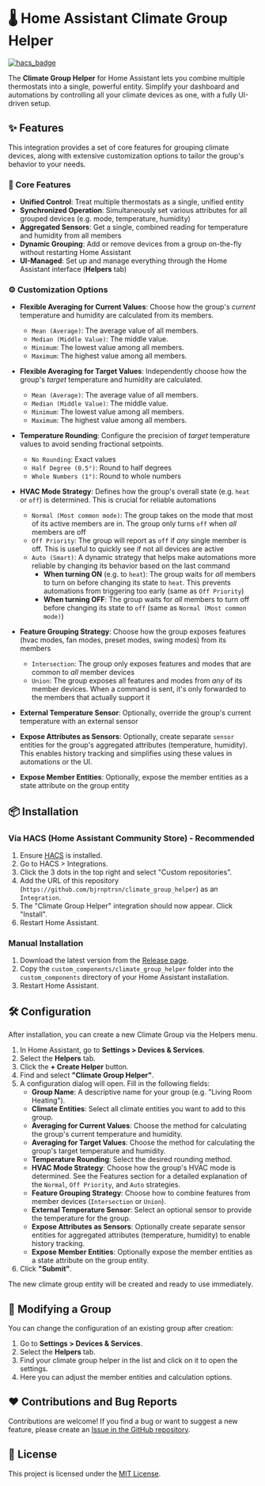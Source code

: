 # 🌡️ Home Assistant Climate Group Helper

[![hacs_badge](https://img.shields.io/badge/HACS-Default-orange.svg)](https://github.com/hacs/integration)

The **Climate Group Helper** for Home Assistant lets you combine multiple thermostats into a single, powerful entity. Simplify your dashboard and automations by controlling all your climate devices as one, with a fully UI-driven setup.

## ✨ Features

This integration provides a set of core features for grouping climate devices, along with extensive customization options to tailor the group's behavior to your needs.

### 🚀 Core Features

*   **Unified Control**: Treat multiple thermostats as a single, unified entity
*   **Synchronized Operation**: Simultaneously set various attributes for all grouped devices (e.g. mode, temperature, humidity)
*   **Aggregated Sensors**: Get a single, combined reading for temperature and humidity from all members
*   **Dynamic Grouping**: Add or remove devices from a group on-the-fly without restarting Home Assistant
*   **UI-Managed**: Set up and manage everything through the Home Assistant interface (**Helpers** tab)

### ⚙️ Customization Options

*   **Flexible Averaging for Current Values**: Choose how the group's *current* temperature and humidity are calculated from its members.
    *   `Mean (Average)`: The average value of all members.
    *   `Median (Middle Value)`: The middle value.
    *   `Minimum`: The lowest value among all members.
    *   `Maximum`: The highest value among all members.

*   **Flexible Averaging for Target Values**: Independently choose how the group's *target* temperature and humidity are calculated.
    *   `Mean (Average)`: The average value of all members.
    *   `Median (Middle Value)`: The middle value.
    *   `Minimum`: The lowest value among all members.
    *   `Maximum`: The highest value among all members.

*   **Temperature Rounding**: Configure the precision of *target* temperature values to avoid sending fractional setpoints.
    *   `No Rounding`: Exact values
    *   `Half Degree (0.5°)`: Round to half degrees
    *   `Whole Numbers (1°)`: Round to whole numbers

*   **HVAC Mode Strategy**: Defines how the group's overall state (e.g. `heat` or `off`) is determined. This is crucial for reliable automations
    *   `Normal (Most common mode)`: The group takes on the mode that most of its active members are in. The group only turns `off` when *all* members are off
    *   `Off Priority`: The group will report as `off` if *any* single member is off. This is useful to quickly see if not all devices are active
    *   `Auto (Smart)`: A dynamic strategy that helps make automations more reliable by changing its behavior based on the last command
        *   **When turning ON** (e.g. to `heat`): The group waits for *all* members to turn on before changing its state to `heat`. This prevents automations from triggering too early (same as `Off Priority`)
        *   **When turning OFF**: The group waits for *all* members to turn off before changing its state to `off` (same as `Normal (Most common mode)`)

*   **Feature Grouping Strategy**: Choose how the group exposes features (hvac modes, fan modes, preset modes, swing modes) from its members
    *   `Intersection`: The group only exposes features and modes that are common to *all* member devices
    *   `Union`: The group exposes all features and modes from *any* of its member devices. When a command is sent, it's only forwarded to the members that actually support it

*   **External Temperature Sensor**: Optionally, override the group's current temperature with an external sensor

*   **Expose Attributes as Sensors**: Optionally, create separate `sensor` entities for the group's aggregated attributes (temperature, humidity). This enables history tracking and simplifies using these values in automations or the UI.

*   **Expose Member Entities**: Optionally, expose the member entities as a state attribute on the group entity

## 📦 Installation

### Via HACS (Home Assistant Community Store) - Recommended

1.  Ensure [HACS](https://hacs.xyz/) is installed.
2.  Go to HACS > Integrations.
3.  Click the 3 dots in the top right and select "Custom repositories".
4.  Add the URL of this repository (`https://github.com/bjrnptrsn/climate_group_helper`) as an `Integration`.
5.  The "Climate Group Helper" integration should now appear. Click "Install".
6.  Restart Home Assistant.

### Manual Installation

1.  Download the latest version from the [Release page](https://github.com/bjrnptrsn/climate_group_helper/releases).
2.  Copy the `custom_components/climate_group_helper` folder into the `custom_components` directory of your Home Assistant installation.
3.  Restart Home Assistant.

## 🛠️ Configuration

After installation, you can create a new Climate Group via the Helpers menu.

1.  In Home Assistant, go to **Settings > Devices & Services**.
2.  Select the **Helpers** tab.
3.  Click the **+ Create Helper** button.
4.  Find and select **"Climate Group Helper"**.
5.  A configuration dialog will open. Fill in the following fields:
    *   **Group Name**: A descriptive name for your group (e.g. "Living Room Heating").
    *   **Climate Entities**: Select all climate entities you want to add to this group.
    *   **Averaging for Current Values**: Choose the method for calculating the group's current temperature and humidity.
    *   **Averaging for Target Values**: Choose the method for calculating the group's target temperature and humidity.
    *   **Temperature Rounding**: Select the desired rounding method.
    *   **HVAC Mode Strategy**: Choose how the group's HVAC mode is determined. See the Features section for a detailed explanation of the `Normal`, `Off Priority`, and `Auto` strategies.
    *   **Feature Grouping Strategy**: Choose how to combine features from member devices (`Intersection` or `Union`).
    *   **External Temperature Sensor**: Select an optional sensor to provide the temperature for the group.
    *   **Expose Attributes as Sensors**: Optionally create separate sensor entities for aggregated attributes (temperature, humidity) to enable history tracking.
    *   **Expose Member Entities**: Optionally expose the member entities as a state attribute on the group entity.
6.  Click **"Submit"**.

The new climate group entity will be created and ready to use immediately.

## 🔄 Modifying a Group

You can change the configuration of an existing group after creation:

1.  Go to **Settings > Devices & Services**.
2.  Select the **Helpers** tab.
3.  Find your climate group helper in the list and click on it to open the settings.
4.  Here you can adjust the member entities and calculation options.

## ❤️ Contributions and Bug Reports

Contributions are welcome! If you find a bug or want to suggest a new feature, please create an [Issue in the GitHub repository](https://github.com/bjrnptrsn/climate_group_helper/issues).

## 📄 License

This project is licensed under the [MIT License](LICENSE).
